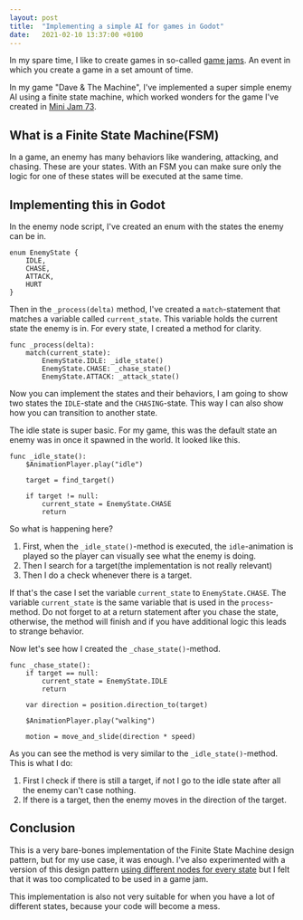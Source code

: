 ```yaml
---
layout: post
title:  "Implementing a simple AI for games in Godot"
date:   2021-02-10 13:37:00 +0100
---
```

In my spare time, I like to create games in so-called [game jams](https://en.wikipedia.org/wiki/Game_jam). An event in 
which you create a game in a set amount of time.

In my game "Dave & The Machine", I've implemented a super simple enemy AI using a finite state machine, which worked 
wonders for the game I've created in [Mini Jam 73](https://robbertstevens.itch.io/dave-and-the-machine).

## What is a Finite State Machine(FSM)
In a game, an enemy has many behaviors like wandering, attacking, and chasing. These are your states. With an FSM you 
can make sure only the logic for one of these states will be executed at the same time. 

## Implementing this in Godot
In the enemy node script, I've created an enum with the states the enemy can be in.
```gdscript
enum EnemyState {
    IDLE,
    CHASE,
    ATTACK,
    HURT
}
```

Then in the `_process(delta)` method, I've created a `match`-statement that matches a variable called `current_state`. 
This variable holds the current state the enemy is in. For every state, I created a method for clarity.

```gdscript
func _process(delta):
    match(current_state):
        EnemyState.IDLE: _idle_state()
        EnemyState.CHASE: _chase_state()
        EnemyState.ATTACK: _attack_state()
```

Now you can implement the states and their behaviors, I am going to show two states the `IDLE`-state and the 
`CHASING`-state. This way I can also show how you can transition to another state.

The idle state is super basic. For my game, this was the default state an enemy was in once it spawned in the world. 
It looked like this.

```gdscript
func _idle_state():
    $AnimationPlayer.play("idle")
    
    target = find_target()
    
    if target != null:
        current_state = EnemyState.CHASE
        return
```
So what is happening here? 
1. First, when the `_idle_state()`-method is executed, the `idle`-animation is played so the player can visually see what 
   the enemy is doing. 
2. Then I search for a target(the implementation is not really relevant)
3. Then I do a check whenever there is a target. 
   
If that's the case I set the variable `current_state` to `EnemyState.CHASE`. The variable `current_state` is the same 
variable that is used in the `process`-method. Do not forget to at a return statement after you chase the state, 
otherwise, the method will finish and if you have additional logic this leads to strange behavior.

Now let's see how I created the `_chase_state()`-method.

```gdscript
func _chase_state():
    if target == null:
        current_state = EnemyState.IDLE
        return 
    
    var direction = position.direction_to(target)
    
    $AnimationPlayer.play("walking")
    
    motion = move_and_slide(direction * speed)
```

As you can see the method is very similar to the `_idle_state()`-method. This is what I do:
1. First I check if there is still a target, if not I go to the idle state after all the enemy can't case nothing.
3. If there is a target, then the enemy moves in the direction of the target.

## Conclusion 
This is a very bare-bones implementation of the Finite State Machine design pattern, but for my use case, it was enough.
I've also experimented with a version of this design pattern [using different nodes for every state](https://github.com/robbertstevens/godot-statemachine) 
but I felt that it was too complicated to be used in a game jam. 

This implementation is also not very suitable for when you have a lot of different states, because your code will become a mess.
